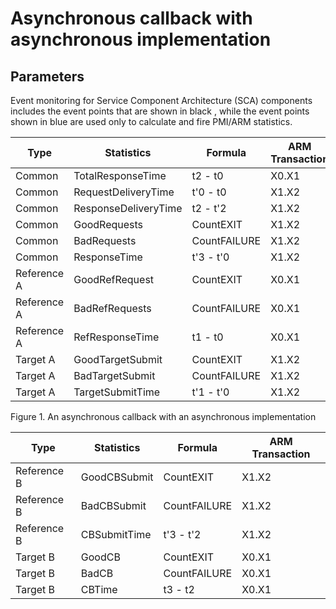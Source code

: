 <!-- image -->

# Asynchronous callback with asynchronous implementation

## Parameters

Event monitoring for Service Component Architecture (SCA) components includes the event points
that are shown in black , while the event points shown in blue  are used only to calculate and fire PMI/ARM statistics.

| Type        | Statistics           | Formula      | ARM Transaction   |
|-------------|----------------------|--------------|-------------------|
| Common      | TotalResponseTime    | t2 - t0      | X0.X1             |
| Common      | RequestDeliveryTime  | t'0 - t0     | X1.X2             |
| Common      | ResponseDeliveryTime | t2 - t'2     | X1.X2             |
| Common      | GoodRequests         | CountEXIT    | X1.X2             |
| Common      | BadRequests          | CountFAILURE | X1.X2             |
| Common      | ResponseTime         | t'3 - t'0    | X1.X2             |
| Reference A | GoodRefRequest       | CountEXIT    | X0.X1             |
| Reference A | BadRefRequests       | CountFAILURE | X0.X1             |
| Reference A | RefResponseTime      | t1 - t0      | X0.X1             |
| Target A    | GoodTargetSubmit     | CountEXIT    | X1.X2             |
| Target A    | BadTargetSubmit      | CountFAILURE | X1.X2             |
| Target A    | TargetSubmitTime     | t'1 - t'0    | X1.X2             |

Figure 1. An asynchronous callback with an asynchronous implementation

<!-- image -->

| Type        | Statistics    | Formula      | ARM Transaction   |
|-------------|---------------|--------------|-------------------|
| Reference B | GoodCBSubmit  | CountEXIT    | X1.X2             |
| Reference B | BadCBSubmit   | CountFAILURE | X1.X2             |
| Reference B | CBSubmitTime  | t'3 - t'2    | X1.X2             |
| Target B    | GoodCB        | CountEXIT    | X0.X1             |
| Target B    | BadCB         | CountFAILURE | X0.X1             |
| Target B    | CBTime        | t3 - t2      | X0.X1             |
